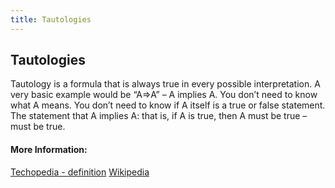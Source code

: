 ```yaml
---
title: Tautologies
---
```

## Tautologies

Tautology is a formula that is always true in every possible interpretation. A very basic example would be “A⇒A” – A implies A. You don’t need to know what A means. You don’t need to know if A itself is a true or false statement. The statement that A implies A: that is, if A is true, then A must be true – must be true.
<!-- The article goes here, in GitHub-flavored Markdown. Feel free to add YouTube videos, images, and CodePen/JSBin embeds  -->

#### More Information:
<!-- Please add any articles you think might be helpful to read before writing the article -->
[Techopedia - definition](https://www.techopedia.com/definition/22478/tautology)
[Wikipedia](https://en.wikipedia.org/wiki/Tautology_(logic))


